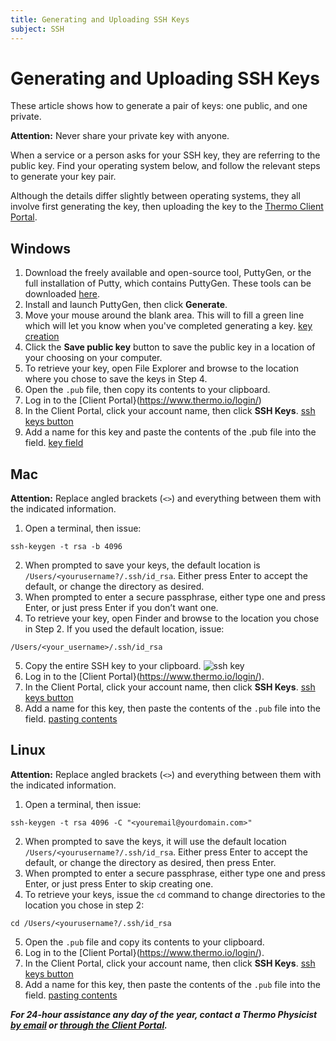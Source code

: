 ```yaml
---
title: Generating and Uploading SSH Keys
subject: SSH
---
```


# Generating and Uploading SSH Keys
These article shows how to generate a pair of keys: one public, and one private.

**Attention:** Never share your private key with anyone.

When a service or a person asks for your SSH key, they are referring to the public key. Find your operating system below, and follow the relevant steps to generate your key pair.

Although the details differ slightly between operating systems, they all involve first generating the key, then uploading the key to the [Thermo Client Portal](https://www.thermo.io/login/).

## Windows
1. Download the freely available and open-source tool, PuttyGen, or the full installation of Putty, which contains PuttyGen. These tools can be downloaded [here](https://www.chiark.greenend.org.uk/~sgtatham/putty/latest.html).
2. Install and launch PuttyGen, then click **Generate**.
3. Move your mouse around the blank area. This will to fill a green line which will let you know when you've completed generating a key.
[key creation](https://raw.githubusercontent.com/thermoio/docs/master/images/placeholder.png)
4. Click the **Save public key** button to save the public key in a location of your choosing on your computer.
5. To retrieve your key, open File Explorer and browse to the location where you chose to save the keys in Step 4.
6. Open the `.pub` file, then copy its contents to your clipboard.
7. Log in to the [Client Portal}(https://www.thermo.io/login/)
8. In the Client Portal, click your account name, then click **SSH Keys**.
[ssh keys button](https://raw.githubusercontent.com/thermoio/docs/master/images/placeholder.png)
9. Add a name for this key and paste the contents of the .pub file into the field.
[key field](https://raw.githubusercontent.com/thermoio/docs/master/images/placeholder.png)

## Mac
**Attention:** Replace angled brackets (`<>`) and everything between them with the indicated information.

1. Open a terminal, then issue:
```shell
ssh-keygen -t rsa -b 4096
```
2. When prompted to save your keys, the default location is `/Users/<yourusername?/.ssh/id_rsa`. Either press Enter to accept the default, or change the directory as desired.
3. When prompted to enter a secure passphrase, either type one and press Enter, or just press Enter if you don’t want one.
4. To retrieve your key, open Finder and browse to the location you chose in Step 2. If you used the default location, issue:
```shell
/Users/<your_username>/.ssh/id_rsa
```
5. Copy the entire SSH key to your clipboard.
![ssh key](https://raw.githubusercontent.com/thermoio/docs/master/images/generating-and-uploading-ssh-keys/2017-11-02_14-53-39.png)
6. Log in to the [Client Portal}(https://www.thermo.io/login/).
7. In the Client Portal, click your account name, then click **SSH Keys**.
[ssh keys button](https://raw.githubusercontent.com/thermoio/docs/master/images/placeholder.png)
8. Add a name for this key, then paste the contents of the `.pub` file into the field.
[pasting contents](https://raw.githubusercontent.com/thermoio/docs/master/images/placeholder.png)

## Linux
**Attention:** Replace angled brackets (`<>`) and everything between them with the indicated information.
1. Open a terminal, then issue:
```shell
ssh-keygen -t rsa 4096 -C "<youremail@yourdomain.com>"
```
2. When prompted to save the keys, it will use the default location `/Users/<yourusername?/.ssh/id_rsa`. Either press Enter to accept the default, or change the directory as desired, then press Enter.
3. When prompted to enter a secure passphrase, either type one and press Enter, or just press Enter to skip creating one.
4. To retrieve your keys, issue the `cd` command to change directories to the location you chose in step 2:
```shell
cd /Users/<yourusername?/.ssh/id_rsa
```
5. Open the `.pub` file and copy its contents to your clipboard.
6. Log in to the [Client Portal}(https://www.thermo.io/login/).
7. In the Client Portal, click your account name, then click **SSH Keys**.
[ssh keys button](https://raw.githubusercontent.com/thermoio/docs/master/images/placeholder.png)
8. Add a name for this key, then paste the contents of the `.pub` file into the field.
[pasting contents](https://raw.githubusercontent.com/thermoio/docs/master/images/placeholder.png)

**_For 24-hour assistance any day of the year, contact a Thermo Physicist [by email](mailto:physicists@thermo.io) or [through the Client Portal](https://www.thermo.io/login/)._**
